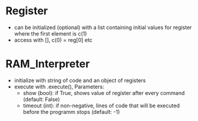 # Register
- can be initialized (optional) with a list containing initial values for register where the first element is c(1)
- access with [], c(0) = reg[0] etc

# RAM_Interpreter 
- initialize with string of code and an object of registers
- execute with .execute(), Parameters:
    - show (bool): if True, shows value of register after every command (default: False)
    - timeout (int): if non-negative, lines of code that will be executed before the programm stops (default: -1)
